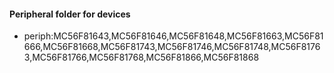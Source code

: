 #### Peripheral folder for devices
* periph:MC56F81643,MC56F81646,MC56F81648,MC56F81663,MC56F81666,MC56F81668,MC56F81743,MC56F81746,MC56F81748,MC56F81763,MC56F81766,MC56F81768,MC56F81866,MC56F81868
